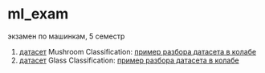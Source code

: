 # ml_exam
экзамен по машинкам, 5 семестр

1. [датасет](https://www.kaggle.com/datasets/uciml/mushroom-classification?datasetId=478&sortBy=voteCount) Mushroom Classification: [пример разбора датасета в колабе](https://colab.research.google.com/drive/11nmDc4DQ_mXHoswcE7rgYHCYCBcKM42B?usp=sharing)
2. [датасет](https://www.kaggle.com/datasets/uciml/glass) Glass Classification: [пример разбора датасета в колабе](https://colab.research.google.com/drive/1zxhs-U3zNqlmFm1y59FN94fS4QCQklRj?usp=sharing)
